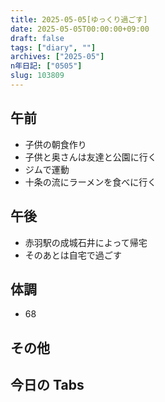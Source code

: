 ```yaml
---
title: 2025-05-05[ゆっくり過ごす]
date: 2025-05-05T00:00:00+09:00
draft: false
tags: ["diary", ""]
archives: ["2025-05"]
n年日記: ["0505"]
slug: 103809
---
```


## 午前

- 子供の朝食作り
- 子供と奥さんは友達と公園に行く
- ジムで運動
- 十条の流にラーメンを食べに行く

## 午後

- 赤羽駅の成城石井によって帰宅
- そのあとは自宅で過ごす

## 体調

- 68

## その他

## 今日の Tabs
